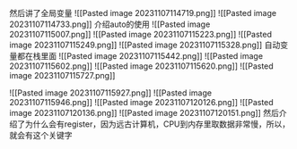 然后讲了全局变量
![[Pasted image 20231107114719.png]]
![[Pasted image 20231107114733.png]]
介绍auto的使用
![[Pasted image 20231107115007.png]]
![[Pasted image 20231107115223.png]]
![[Pasted image 20231107115249.png]]
![[Pasted image 20231107115328.png]]
自动变量都在栈里面
![[Pasted image 20231107115442.png]]
![[Pasted image 20231107115602.png]]
![[Pasted image 20231107115620.png]]
![[Pasted image 20231107115727.png]]

![[Pasted image 20231107115927.png]]
![[Pasted image 20231107115946.png]]
![[Pasted image 20231107120126.png]]
![[Pasted image 20231107120136.png]]
![[Pasted image 20231107120151.png]]
然后介绍了为什么会有register，因为远古计算机，CPU到内存里取数据非常慢，所以，就会有这个关键字
